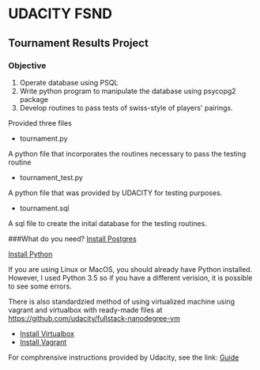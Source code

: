 # UDACITY FSND
## Tournament Results Project
### Objective
1. Operate database using PSQL
2. Write python program to manipulate the database using psycopg2 package
3. Develop routines to pass tests of swiss-style of players' pairings.

Provided three files
- tournament.py

A python file that incorporates the routines necessary to pass the testing routine
- tournament_test.py

A python file that was provided by UDACITY for testing purposes.
- tournament.sql

A sql file to create the inital database for the testing routines.

###What do you need?
[Install Postgres](postgresguide.com/utilities/psql.html)

[Install Python](www.python.org/downloads)

If you are using Linux or MacOS, you should already have Python installed.  However, I used Python 3.5 so if you have a different verision, it is possible to see some errors.

There is also standardzied method of using virtualized machine using vagrant and virtualbox with ready-made files at https://github.com/udacity/fullstack-nanodegree-vm 
- [Install Virtualbox](https://www.virtualbox.org/)
- [Install Vagrant](https://www.vagrantup.com/)

For comphrensive instructions provided by Udacity, see the link: [Guide](https://docs.google.com/document/d/16IgOm4XprTaKxAa8w02y028oBECOoB1EI1ReddADEeY/pub?embedded=true)

